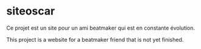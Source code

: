 # siteoscar

Ce projet est un site pour un ami beatmaker qui est en constante évolution.

This project is a website for a beatmaker friend that is not yet finished.
